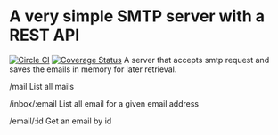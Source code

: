 # A very simple SMTP server with a REST API

[![Circle CI](https://circleci.com/gh/sorenmat/gosmtpd.svg?style=svg)](https://circleci.com/gh/sorenmat/gosmtpd)
[![Coverage Status](https://coveralls.io/repos/sorenmat/gosmtpd/badge.svg)](https://coveralls.io/r/sorenmat/gosmtpd)
A server that accepts smtp request and saves the emails in memory for later retrieval.

/mail List all mails

/inbox/:email List all email for a given email address

/email/:id Get an email by id

